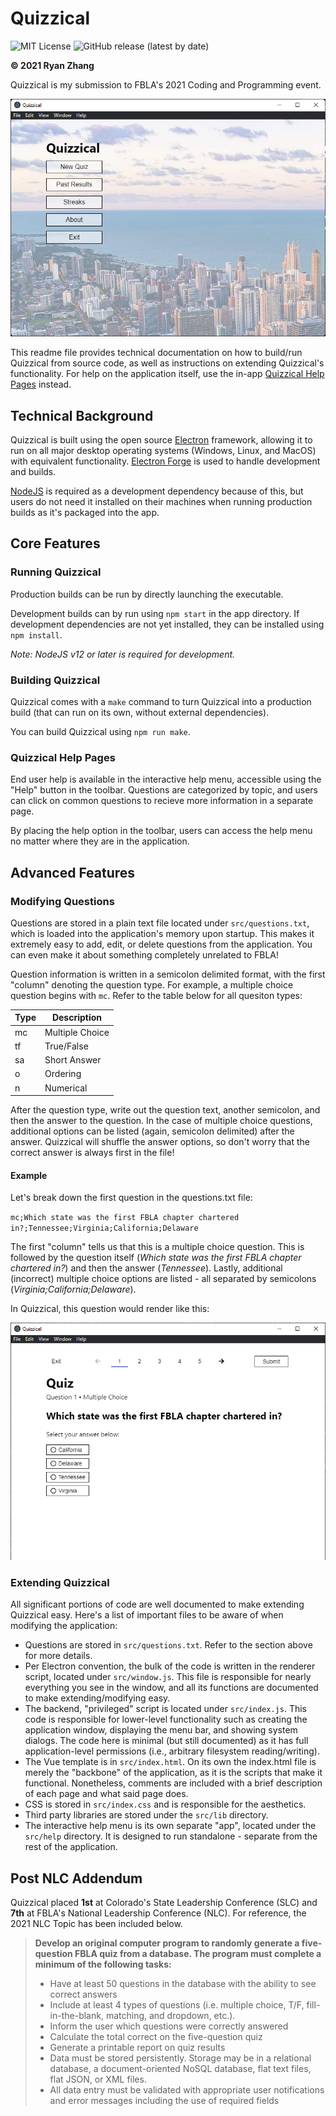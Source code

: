 # Quizzical
![MIT License](https://img.shields.io/github/license/Ryan778/Quizzical?style=flat-square)
![GitHub release (latest by date)](https://img.shields.io/github/v/release/Ryan778/Quizzical?style=flat-square)

**&copy; 2021 Ryan Zhang**

Quizzical is my submission to FBLA's 2021 Coding and Programming event. 

![Quizzical Landing Page on Windows 11](docs/readme/landing.png)

This readme file provides technical documentation on how to build/run Quizzical from source code, as well as instructions on extending Quizzical's functionality. For help on the application itself, use the in-app [Quizzical Help Pages](#quizzical-help-pages) instead.

## Technical Background
Quizzical is built using the open source [Electron](https://www.electronjs.org/) framework, allowing it to run on all major desktop operating systems (Windows, Linux, and MacOS) with equivalent functionality. [Electron Forge](https://www.electronforge.io/) is used to handle development and builds. 

[NodeJS](https://nodejs.org) is required as a development dependency because of this, but users do not need it installed on their machines when running production builds as it's packaged into the app. 

## Core Features
### Running Quizzical
Production builds can be run by directly launching the executable. 

Development builds can by run using `npm start` in the app directory. If development dependencies are not yet installed, they can be installed using `npm install`. 

*Note: NodeJS v12 or later is required for development.*

### Building Quizzical
Quizzical comes with a `make` command to turn Quizzical into a production build (that can run on its own, without external dependencies). 

You can build Quizzical using `npm run make`. 

### Quizzical Help Pages
End user help is available in the interactive help menu, accessible using the "Help" button in the toolbar. Questions are categorized by topic, and users can click on common questions to recieve more information in a separate page. 

By placing the help option in the toolbar, users can access the help menu no matter where they are in the application.

## Advanced Features
### Modifying Questions
Questions are stored in a plain text file located under `src/questions.txt`, which is loaded into the application's memory upon startup. This makes it extremely easy to add, edit, or delete questions from the application. You can even make it about something completely unrelated to FBLA! 

Question information is written in a semicolon delimited format, with the first "column" denoting the question type. For example, a multiple choice question begins with `mc`. Refer to the table below for all quesiton types: 

|Type|Description|
|-|-|
|mc|Multiple Choice|
|tf|True/False|
|sa|Short Answer|
|o|Ordering|
|n|Numerical|

After the question type, write out the question text, another semicolon, and then the answer to the question. In the case of multiple choice questions, additional options can be listed (again, semicolon delimited) after the answer. Quizzical will shuffle the answer options, so don't worry that the correct answer is always first in the file!

#### Example
Let's break down the first question in the questions.txt file: 

`mc;Which state was the first FBLA chapter chartered in?;Tennessee;Virginia;California;Delaware`

The first "column" tells us that this is a multiple choice question. This is followed by the question itself (*Which state was the first FBLA chapter chartered in?*) and then the answer (*Tennessee*). Lastly, additional (incorrect) multiple choice options are listed - all separated by semicolons (*Virginia;California;Delaware*). 

In Quizzical, this question would render like this: 

![Visual depiction of the above example question](docs/readme/question1.png)

### Extending Quizzical
All significant portions of code are well documented to make extending Quizzical easy. Here's a list of important files to be aware of when modifying the application: 

- Questions are stored in `src/questions.txt`. Refer to the section above for more details. 
- Per Electron convention, the bulk of the code is written in the renderer script, located under `src/window.js`. This file is responsible for nearly everything you see in the window, and all its functions are documented to make extending/modifying easy. 
- The backend, "privileged" script is located under `src/index.js`. This code is responsible for lower-level functionality such as creating the application window, displaying the menu bar, and showing system dialogs. The code here is minimal (but still documented) as it has full application-level permissions (i.e., arbitrary filesystem reading/writing). 
- The Vue template is in `src/index.html`. On its own the index.html file is merely the "backbone" of the application, as it is the scripts that make it functional. Nonetheless, comments are included with a brief description of each page and what said page does. 
- CSS is stored in `src/index.css` and is responsible for the aesthetics. 
- Third party libraries are stored under the `src/lib` directory. 
- The interactive help menu is its own separate "app", located under the `src/help` directory. It is designed to run standalone - separate from the rest of the application. 

## Post NLC Addendum
Quizzical placed **1st** at Colorado's State Leadership Conference (SLC) and **7th** at FBLA's National Leadership Conference (NLC). For reference, the 2021 NLC Topic has been included below.

> **Develop an original computer program to randomly generate a five-question FBLA quiz from a database. The program must complete a minimum of the following tasks:**
>
> - Have at least 50 questions in the database with the ability to see correct answers
> - Include at least 4 types of questions (i.e. multiple choice, T/F, fill-in-the-blank, matching, and dropdown, etc.).
> - Inform the user which questions were correctly answered
> - Calculate the total correct on the five-question quiz
> - Generate a printable report on quiz results
> - Data must be stored persistently. Storage may be in a relational database, a document-oriented NoSQL database, flat text files, flat JSON, or XML files.
> - All data entry must be validated with appropriate user notifications and error messages including the use of required fields